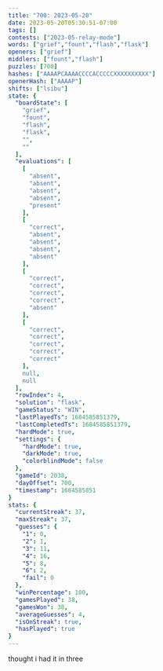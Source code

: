 ```yaml
---
title: "700: 2023-05-20"
date: 2023-05-20T05:30:51-07:00
tags: []
contests: ["2023-05-relay-mode"]
words: ["grief","fount","flash","flask"]
openers: ["grief"]
middlers: ["fount","flash"]
puzzles: [700]
hashes: ["AAAAPCAAAACCCCACCCCCXXXXXXXXXX"]
openerHash: ["AAAAP"]
shifts: ["lsibu"]
state: {
  "boardState": [
    "grief",
    "fount",
    "flash",
    "flask",
    "",
    ""
  ],
  "evaluations": [
    [
      "absent",
      "absent",
      "absent",
      "absent",
      "present"
    ],
    [
      "correct",
      "absent",
      "absent",
      "absent",
      "absent"
    ],
    [
      "correct",
      "correct",
      "correct",
      "correct",
      "absent"
    ],
    [
      "correct",
      "correct",
      "correct",
      "correct",
      "correct"
    ],
    null,
    null
  ],
  "rowIndex": 4,
  "solution": "flask",
  "gameStatus": "WIN",
  "lastPlayedTs": 1684585851379,
  "lastCompletedTs": 1684585851379,
  "hardMode": true,
  "settings": {
    "hardMode": true,
    "darkMode": true,
    "colorblindMode": false
  },
  "gameId": 2038,
  "dayOffset": 700,
  "timestamp": 1684585851
}
stats: {
  "currentStreak": 37,
  "maxStreak": 37,
  "guesses": {
    "1": 0,
    "2": 1,
    "3": 11,
    "4": 16,
    "5": 8,
    "6": 2,
    "fail": 0
  },
  "winPercentage": 100,
  "gamesPlayed": 38,
  "gamesWon": 38,
  "averageGuesses": 4,
  "isOnStreak": true,
  "hasPlayed": true
}
---
```

<!-- more -->
thought i had it in three
